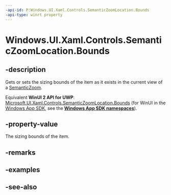 ```yaml
---
-api-id: P:Windows.UI.Xaml.Controls.SemanticZoomLocation.Bounds
-api-type: winrt property
---
```


<!-- Property syntax
public Windows.Foundation.Rect Bounds { get;  set; }
-->

# Windows.UI.Xaml.Controls.SemanticZoomLocation.Bounds

## -description
Gets or sets the sizing bounds of the item as it exists in the current view of a [SemanticZoom](semanticzoom.md).

Equivalent **WinUI 2 API for UWP**: [Microsoft.UI.Xaml.Controls.SemanticZoomLocation.Bounds](/windows/winui/api/microsoft.ui.xaml.controls.semanticzoomlocation.bounds) (for WinUI in the [Windows App SDK](/windows/apps/windows-app-sdk/), see the **[Windows App SDK namespaces](/windows/windows-app-sdk/api/winrt/)**).

## -property-value
The sizing bounds of the item. 
<!--Maybe note about who should set. Only if you are cooking your own SemanticZoom? Your own ListViewBase?-->

## -remarks

## -examples

## -see-also
